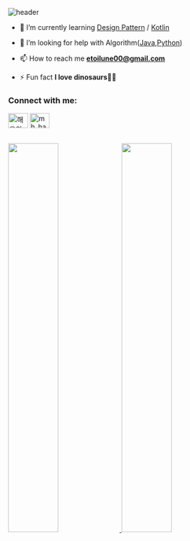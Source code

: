 ![header](https://capsule-render.vercel.app/api?type=waving&color=auto&height=200&width=100%&section=header&text=Hi%20👋,%20I'm%20Haeeul&fontSize=40)

- 🌱 I’m currently learning [Design Pattern](https://github.com/Haeeul/kotlinProject) / [Kotlin](https://github.com/Haeeul/Study-Project-Kotlin)

- 🤝 I’m looking for help with Algorithm([Java](https://github.com/Haeeul/Algorithm_java),[Python](https://github.com/Haeeul/Algorithm-Python))

- 📫 How to reach me **etoilune00@gmail.com**

- ⚡ Fun fact **I love dinosaurs**🦖🦕

<h3 align="left">Connect with me:</h3>
<p align="left">
<a href="https://haeeul.github.io/" target="blank"><img align="center" src="https://cdn.jsdelivr.net/npm/simple-icons@3.0.1/icons/github.svg" alt="해을의 개발자국" height="30" width="40" /></a>
<a href="https://instagram.com/mh_haeeul_s2" target="blank"><img align="center" src="https://cdn.jsdelivr.net/npm/simple-icons@3.0.1/icons/instagram.svg" alt="mh_haeeul_s2" height="30" width="40" /></a>
</p>
</br>

<a href="https://github.com/anuraghazra/github-readme-stats">
  <img src="https://github-readme-stats.vercel.app/api?username=Haeeul" width = 45% />
</a>
<a href="https://git.io/streak-stats">
 <img src="https://github-readme-streak-stats.herokuapp.com/?user=Haeeul" width = 45% />
</a>


